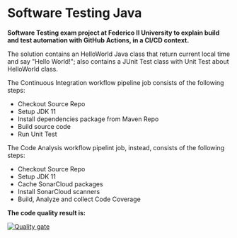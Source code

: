 # Software Testing Java

**Software Testing exam project at Federico II University to explain build and test automation with GitHub Actions, in a CI/CD context.**

The solution contains an HelloWorld Java class that return current local time and say "Hello World!"; also contains a JUnit Test class with Unit Test about HelloWorld class.

The Continuous Integration workflow pipeline job consists of the following steps:

- Checkout Source Repo  
- Setup JDK 11
- Install dependencies package from Maven Repo
- Build source code
- Run Unit Test

The Code Analysis workflow pipelint job, instead, consists of the following steps:
- Checkout Source Repo        
- Setup JDK 11      
- Cache SonarCloud packages       
- Install SonarCloud scanners
- Build, Analyze and collect Code Coverage

**The code quality result is:**

[![Quality gate](https://sonarcloud.io/api/project_badges/quality_gate?project=nicolaceliento_sw_testing_java)](https://sonarcloud.io/summary/new_code?id=nicolaceliento_sw_testing_java)

